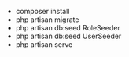 * composer install
* php artisan migrate
* php artisan db:seed RoleSeeder
* php artisan db:seed UserSeeder
* php artisan serve

